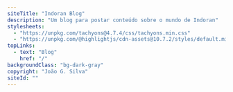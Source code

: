 ```yaml
---
siteTitle: "Indoran Blog"
description: "Um blog para postar conteúdo sobre o mundo de Indoran"
stylesheets:
  - "https://unpkg.com/tachyons@4.7.4/css/tachyons.min.css"
  - "https://unpkg.com/@highlightjs/cdn-assets@10.7.2/styles/default.min.css"
topLinks:
  - text: "Blog"
    href: "/"
backgroundClass: "bg-dark-gray"
copyright: "João G. Silva"
siteId: ""
---
```

